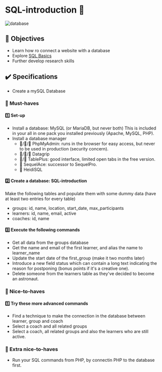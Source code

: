 # SQL-introduction 📑

![database](https://user-images.githubusercontent.com/84382812/142426284-0c937c49-3120-4e82-b743-4b91f3e0f974.JPG)

## 🎯 Objectives
- Learn how ro connect a website with a database
- Explore [SQL Basics](https://github.com/becodeorg/gnt-verou-2/blob/main/3.The-Mountain/07.SQL-introduction/SQL-basics.md)
- Further develop research skills

## ✔️ Specifications
- Create a mySQL Database

### 🌱 Must-haves
#### 1️⃣ Set-up
- Install a database: MySQL (or MariaDB, but never both) This is included in your all in one pack you installed previously (Apache, MySQL, PHP).
- Install a database manager
    - 🍎/🐧/🎤 PhpMyAdmin: runs in the browser for easy access, but never to be used in production (security concern).
    - 🍎/🐧/🎤 Datagrip
    - 🍎/🎤 TablePlus: good interface, limited open tabs in the free version.
    - 🍎 SequelAce: successor to SequelPro.
    - 🎤 HeidiSQL

#### 2️⃣ Create a database: SQL-introduction
Make the following tables and populate them with some dummy data (have at least two entries for every table)
- groups: id, name, location, start_date, max_participants
- learners: id, name, email, active
- coaches: id, name

 #### 3️⃣ Execute the following commands
 - Get all data from the groups database
 - Get the name and email of the first learner, and alias the name to learner_name
 - Update the start date of the first_group (make it two months later)
 - Introduce a new field status which can contain a long text indicating the reason for postponing (bonus points if it's a creative one).
 - Delete someone from the learners table as they've decided to become an astronaut.
 
### 🌻 Nice-to-haves
#### 1️⃣ Try these more advanced commands
- Find a technique to make the connection in the database between learner, group and coach 
- Select a coach and all related groups
- Select a coach, all related groups and also the learners who are still active. 

### 💐 Extra nice-to-haves
- Run your SQL commands from PHP, by connectin PHP to the database first. 
